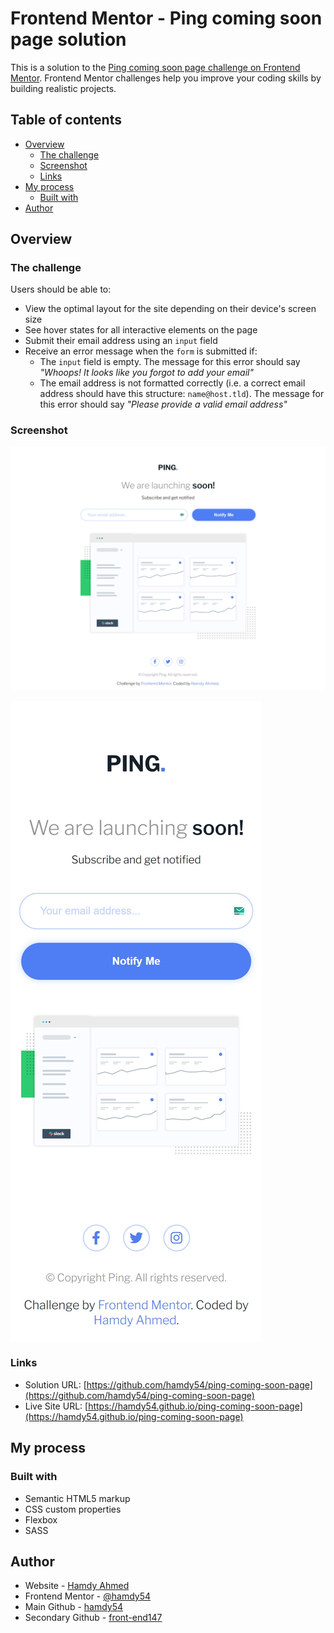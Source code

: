 # Frontend Mentor - Ping coming soon page solution

This is a solution to the [Ping coming soon page challenge on Frontend Mentor](https://www.frontendmentor.io/challenges/ping-single-column-coming-soon-page-5cadd051fec04111f7b848da). Frontend Mentor challenges help you improve your coding skills by building realistic projects. 

## Table of contents

- [Overview](#overview)
  - [The challenge](#the-challenge)
  - [Screenshot](#screenshot)
  - [Links](#links)
- [My process](#my-process)
  - [Built with](#built-with)
- [Author](#author)

## Overview

### The challenge

Users should be able to:

- View the optimal layout for the site depending on their device's screen size
- See hover states for all interactive elements on the page
- Submit their email address using an `input` field
- Receive an error message when the `form` is submitted if:
	- The `input` field is empty. The message for this error should say *"Whoops! It looks like you forgot to add your email"*
	- The email address is not formatted correctly (i.e. a correct email address should have this structure: `name@host.tld`). The message for this error should say *"Please provide a valid email address"*

### Screenshot

![Desktop View](./solution%20screenshots/Desktop%20view.jpg)

![Mobile View](./solution%20screenshots/Mobile%20view.jpg)


### Links

- Solution URL: [https://github.com/hamdy54/ping-coming-soon-page](https://github.com/hamdy54/ping-coming-soon-page)
- Live Site URL: [https://hamdy54.github.io/ping-coming-soon-page](https://hamdy54.github.io/ping-coming-soon-page)

## My process

### Built with

- Semantic HTML5 markup
- CSS custom properties
- Flexbox
- SASS

## Author

- Website - [Hamdy Ahmed](https://hamdy54.netlify.app/)
- Frontend Mentor - [@hamdy54](https://www.frontendmentor.io/profile/hamdy54)
- Main Github - [hamdy54](https://github.com/hamdy54)
- Secondary Github - [front-end147](https://github.com/front-end147)